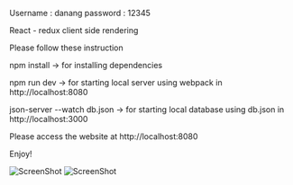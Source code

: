 Username : danang
password : 12345

React - redux client side rendering

Please follow these instruction

npm install -> for installing dependencies 

npm run dev -> for starting local server using webpack in http://localhost:8080

json-server --watch db.json -> for starting local database using db.json in http://localhost:3000

Please access the website at http://localhost:8080

Enjoy!

![ScreenShot](https://raw.githubusercontent.com/danangarbansanur/todolis-react-redux/master/1.PNG)
![ScreenShot](https://raw.githubusercontent.com/danangarbansanur/todolis-react-redux/master/2.PNG)

